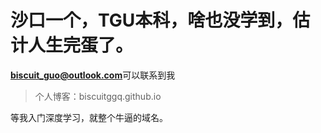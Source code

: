 # 沙口一个，TGU本科，啥也没学到，估计人生完蛋了。

**biscuit_guo@outlook.com**可以联系到我

>个人博客：biscuitggq.github.io 

等我入门深度学习，就整个牛逼的域名。
